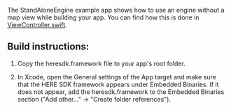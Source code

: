The StandAloneEngine example app shows how to use an engine without a map view while building your app. You can find how this is done in [ViewController.swift](guides/ios/markdown/en-US/examples/StandAloneEngine/StandAloneEngine/ViewController.swift).

Build instructions:
-------------------

1) Copy the heresdk.framework file to your app's root folder.

2) In Xcode, open the General settings of the App target and make sure that the HERE SDK framework appears under Embedded Binaries. If it does not appear, add the heresdk.framework to the Embedded Binaries section ("Add other..." -> "Create folder references").
